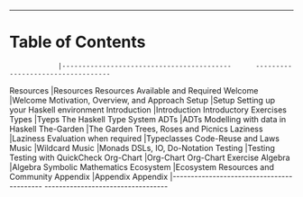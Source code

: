 ----

# Table of Contents

<div id="toc" class="important">

<!-- Note: This is a special file that determines the order of the chapters                  -->
<!--       The lefthand column refers to the filename of the chapter in 'resources/markdown' -->
<!--       This column is removed before the markdown is processed for the table of contents -->

                |------------------------------------------      ----------------------------------
Resources       |[Resources](#required-resources)                Resources Available and Required
Welcome         |[Welcome](#welcome)                             Motivation, Overview, and Approach
Setup           |[Setup](#setup)                                 Setting up your Haskell environment
Introduction    |[Introduction](#introduction)                   Introductory Exercises
Types           |[Tyeps](#types)                                 The Haskell Type System
ADTs            |[ADTs](#adts-algebraic-data-types)              Modelling with data in Haskell
The-Garden      |[The Garden](#the-garden)                       Trees, Roses and Picnics
Laziness        |[Laziness](#laziness)                           Evaluation when required
                |[Typeclasses](#typeclasses)                     Code-Reuse and Laws
Music           |[Wildcard](#music)                              Music
                |[Monads](#monads)                               DSLs, IO, Do-Notation
Testing         |[Testing](#testing)                             Testing with QuickCheck
Org-Chart       |[Org-Chart](#org-chart)                         Org-Chart Exercise
Algebra         |[Algebra](#symbolic-differentiation)            Symbolic Mathematics
Ecosystem       |[Ecosystem](#ecosystem)                         Resources and Community
Appendix        |[Appendix](#appendix)                           Appendix
                |------------------------------------------      ----------------------------------

</div>
